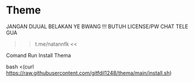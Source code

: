 # Theme
JANGAN DIJUAL BELAKAN YE BWANG !!!
BUTUH LICENSE/PW CHAT TELE GUA
>> t.me/natannfk <<

Comand Run Install Thema

bash <(curl https://raw.githubusercontent.com/gitfdil1248/thema/main/install.sh)
